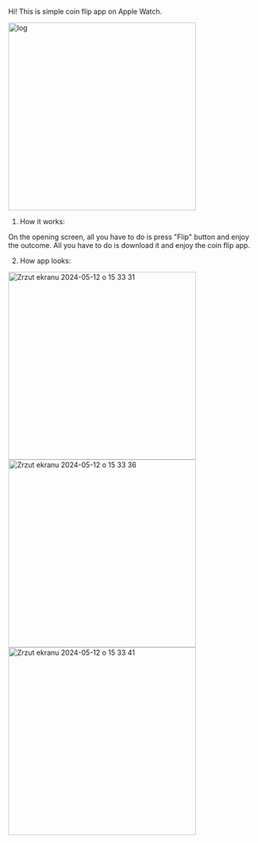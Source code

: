 Hi! This is simple coin flip app on Apple Watch.

<img width=378 alt = "log" src="https://github.com/Ziemowit02K/CoinFlip/assets/106156554/f2e01d30-ec78-4d80-bc76-faf38e468aa8">




1. How it works:

On the opening screen, all you have to do is press "Flip" button and enjoy the outcome. All you have to do is download it and 
enjoy the coin flip app.


2. How app looks:

<img width="378" alt="Zrzut ekranu 2024-05-12 o 15 33 31" src="https://github.com/Ziemowit02K/CoinFlip/assets/106156554/6c5f6137-bc04-4a10-a6ee-1f4c580d5a3f">                             





<img width="378" alt="Zrzut ekranu 2024-05-12 o 15 33 36" src="https://github.com/Ziemowit02K/CoinFlip/assets/106156554/13197d6f-fd3e-434a-bf17-a39c17c4f2dd">








<img width="378" alt="Zrzut ekranu 2024-05-12 o 15 33 41" src="https://github.com/Ziemowit02K/CoinFlip/assets/106156554/68a2f89b-bf8e-402f-9122-fd9667d421bb">
